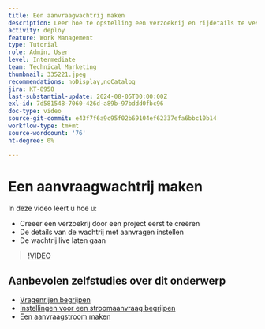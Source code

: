 ```yaml
---
title: Een aanvraagwachtrij maken
description: Leer hoe te opstelling een verzoekrij en rijdetails te vestigen. Voer de volgende stappen uit om uw organisatie te helpen bij het beheren van de arbeidsinname.
activity: deploy
feature: Work Management
type: Tutorial
role: Admin, User
level: Intermediate
team: Technical Marketing
thumbnail: 335221.jpeg
recommendations: noDisplay,noCatalog
jira: KT-8958
last-substantial-update: 2024-08-05T00:00:00Z
exl-id: 7d581548-7060-426d-a89b-97bddd0fbc96
doc-type: video
source-git-commit: e43f7f6a9c95f02b69104ef62337efa6bbc10b14
workflow-type: tm+mt
source-wordcount: '76'
ht-degree: 0%

---
```


# Een aanvraagwachtrij maken

In deze video leert u hoe u:

* Creeer een verzoekrij door een project eerst te creëren
* De details van de wachtrij met aanvragen instellen
* De wachtrij live laten gaan

>[!VIDEO](https://video.tv.adobe.com/v/335221/?quality=12&learn=on)

## Aanbevolen zelfstudies over dit onderwerp

* [Vragenrijen begrijpen](/help/manage-work/request-queues/understand-request-queues.md)
* [Instellingen voor een stroomaanvraag begrijpen](/help/manage-work/request-queues/understand-settings-for-a-flow-request.md)
* [Een aanvraagstroom maken](/help/manage-work/request-queues/create-a-request-flow.md)

